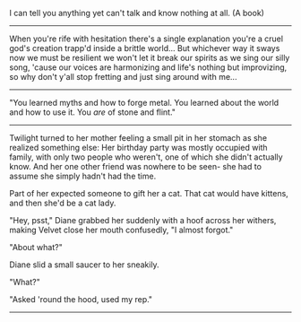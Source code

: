 I can tell you anything yet can't talk and know nothing at all.
(A book)

------------------

When you're rife with hesitation
there's a single explanation
you're a cruel god's creation
trapp'd inside a brittle world...
But whichever way it sways
now we must be resilient
we won't let it break our spirits
as we sing our silly song,
'cause our voices are harmonizing
and life's nothing but improvizing,
so why don't y'all stop fretting
and just sing around with me...

--------------------

 "You learned myths and how to forge metal. You learned about the world and how to use it. You *are* of stone and flint."

---------------------

Twilight turned to her mother feeling a small pit in her stomach as she realized something else: Her birthday party was mostly occupied with family, with only two people who weren't, one of which she didn't actually know. And her one other friend was nowhere to be seen- she had to assume she simply hadn't had the time.

Part of her expected someone to gift her a cat. That cat would have kittens, and then she'd be a cat lady.

 "Hey, psst," Diane grabbed her suddenly with a hoof across her withers, making Velvet close her mouth confusedly, "I almost forgot."

 "About what?"

 Diane slid a small saucer to her sneakily.

 "What?"

 "Asked 'round the hood, used my rep."

--------------------


